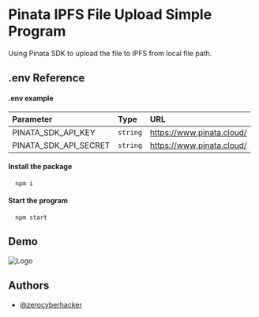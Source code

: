 
# Pinata IPFS File Upload Simple Program

Using Pinata SDK to upload the file to IPFS from local file path.


## .env Reference

#### .env example

| Parameter | Type     | URL                |
| :-------- | :------- | :------------------------- |
| PINATA_SDK_API_KEY | `string` | https://www.pinata.cloud/ |
| PINATA_SDK_API_SECRET | `string` | https://www.pinata.cloud/ |

#### Install the package

```
  npm i
```
#### Start the program

```
  npm start
```

## Demo

![Logo](https://i.ibb.co/mCvXMtZ/Screenshot-2023-05-22-at-3-27-47-PM.png)


## Authors

- [@zerocyberhacker](https://github.com/zerocyberhacker)


